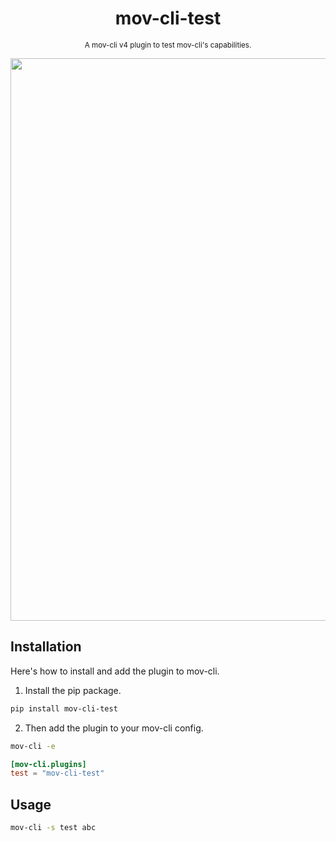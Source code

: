 <div align="center">

  # mov-cli-test
  <sub>A mov-cli v4 plugin to test mov-cli's capabilities.</sub>

  <img width="900px" src="https://github.com/THEGOLDENPRO/mov-cli-test/assets/66202304/ce7a12e1-9455-428e-88d4-a6946cfa7a79">

</div>

## Installation
Here's how to install and add the plugin to mov-cli.

1. Install the pip package.
```sh
pip install mov-cli-test
```
2. Then add the plugin to your mov-cli config.
```sh
mov-cli -e
```
```toml
[mov-cli.plugins]
test = "mov-cli-test"
```

## Usage
```sh
mov-cli -s test abc
```